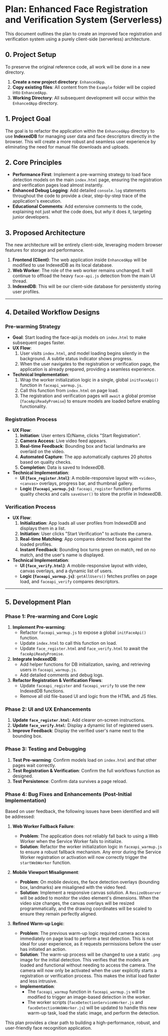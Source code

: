# Plan: Enhanced Face Registration and Verification System (Serverless)

This document outlines the plan to create an improved face registration and verification system using a purely client-side (serverless) architecture.

## 0. Project Setup

To preserve the original reference code, all work will be done in a new directory.

1.  **Create a new project directory**: `EnhancedApp`.
2.  **Copy existing files**: All content from the `Example` folder will be copied into `EnhancedApp`.
3.  **Working Directory**: All subsequent development will occur within the `EnhancedApp` directory.

## 1. Project Goal

The goal is to refactor the application within the `EnhancedApp` directory to use **IndexedDB** for managing user data and face descriptors directly in the browser. This will create a more robust and seamless user experience by eliminating the need for manual file downloads and uploads.

## 2. Core Principles

*   **Performance First**: Implement a pre-warming strategy to load face detection models on the main `index.html` page, ensuring the registration and verification pages load almost instantly.
*   **Enhanced Debug Logging**: Add detailed `console.log` statements throughout the code to provide a clear, step-by-step trace of the application's execution.
*   **Educational Comments**: Add extensive comments to the code, explaining not just *what* the code does, but *why* it does it, targeting junior developers.

## 3. Proposed Architecture

The new architecture will be entirely client-side, leveraging modern browser features for storage and performance.

1.  **Frontend (Client)**: The web application inside `EnhancedApp` will be modified to use IndexedDB as its local database.
2.  **Web Worker**: The role of the web worker remains unchanged. It will continue to offload the heavy `face-api.js` detection from the main UI thread.
3.  **IndexedDB**: This will be our client-side database for persistently storing user profiles.

---

## 4. Detailed Workflow Designs

### **Pre-warming Strategy**

*   **Goal**: Start loading the face-api.js models on `index.html` to make subsequent pages faster.
*   **UX Flow**:
    1.  User visits `index.html`, and model loading begins silently in the background. A subtle status indicator shows progress.
    2.  When the user navigates to the registration or verification page, the application is already prepared, providing a seamless experience.
*   **Technical Implementation**:
    1.  Wrap the worker initialization logic in a single, global `initFaceApi()` function in `faceapi_warmup.js`.
    2.  Call this function from `index.html` on page load.
    3.  The registration and verification pages will `await` a global promise (`faceApiReadyPromise`) to ensure models are loaded before enabling functionality.

### **Registration Process**

*   **UX Flow**:
    1.  **Initiation**: User enters ID/Name, clicks "Start Registration".
    2.  **Camera Access**: Live video feed appears.
    3.  **Real-time Feedback**: Bounding box and facial landmarks are overlaid on the video.
    4.  **Automated Capture**: The app automatically captures 20 photos based on quality checks.
    5.  **Completion**: Data is saved to IndexedDB.
*   **Technical Implementation**:
    *   **UI (`face_register.html`)**: A mobile-responsive layout with `<video>`, `<canvas>` overlays, progress bar, and thumbnail gallery.
    *   **Logic (`faceapi_warmup.js`)**: `faceapi_register` function performs quality checks and calls `saveUser()` to store the profile in IndexedDB.

### **Verification Process**

*   **UX Flow**:
    1.  **Initialization**: App loads all user profiles from IndexedDB and displays them in a list.
    2.  **Initiation**: User clicks "Start Verification" to activate the camera.
    3.  **Real-time Matching**: App compares detected faces against the loaded profiles.
    4.  **Instant Feedback**: Bounding box turns green on match, red on no match, and the user's name is displayed.
*   **Technical Implementation**:
    *   **UI (`face_verify.html`)**: A mobile-responsive layout with video, canvas overlays, and a dynamic list of users.
    *   **Logic (`faceapi_warmup.js`)**: `getAllUsers()` fetches profiles on page load, and `faceapi_verify` compares descriptors.

---

## 5. Development Plan

### Phase 1: Pre-warming and Core Logic

1.  **Implement Pre-warming**:
    *   Refactor `faceapi_warmup.js` to expose a global `initFaceApi()` function.
    *   Update `index.html` to call this function on load.
    *   Update `face_register.html` and `face_verify.html` to await the `faceApiReadyPromise`.
2.  **Integrate IndexedDB**:
    *   Add helper functions for DB initialization, saving, and retrieving users in `faceapi_warmup.js`.
    *   Add detailed comments and debug logs.
3.  **Refactor Registration & Verification Flows**:
    *   Update `faceapi_register` and `faceapi_verify` to use the new IndexedDB functions.
    *   Remove all old file-based UI and logic from the HTML and JS files.

### Phase 2: UI and UX Enhancements

1.  **Update `face_register.html`**: Add clearer on-screen instructions.
2.  **Update `face_verify.html`**: Display a dynamic list of registered users.
3.  **Improve Feedback**: Display the verified user's name next to the bounding box.

### Phase 3: Testing and Debugging

1.  **Test Pre-warming**: Confirm models load on `index.html` and that other pages wait correctly.
2.  **Test Registration & Verification**: Confirm the full workflows function as designed.
3.  **Test Persistence**: Confirm data survives a page reload.

### Phase 4: Bug Fixes and Enhancements (Post-Initial Implementation)

Based on user feedback, the following issues have been identified and will be addressed:

1.  **Web Worker Fallback Failure**:
    *   **Problem**: The application does not reliably fall back to using a Web Worker when the Service Worker fails to initialize.
    *   **Solution**: Refactor the worker initialization logic in `faceapi_warmup.js` to ensure a robust fallback mechanism. Any error during the Service Worker registration or activation will now correctly trigger the `startWebWorker` function.

2.  **Mobile Viewport Misalignment**:
    *   **Problem**: On mobile devices, the face detection overlays (bounding box, landmarks) are misaligned with the video feed.
    *   **Solution**: Implement a responsive canvas solution. A `ResizeObserver` will be added to monitor the video element's dimensions. When the video size changes, the canvas overlays will be resized programmatically, and the drawing coordinates will be scaled to ensure they remain perfectly aligned.

3.  **Refined Warm-up Logic**:
    *   **Problem**: The previous warm-up logic required camera access immediately on page load to perform a test detection. This is not ideal for user experience, as it requests permissions before the user has initiated an action.
    *   **Solution**: The warm-up process will be changed to use a static `.png` image for the initial detection. This verifies that the models are loaded and functional without needing to access the camera. The camera will now only be activated when the user explicitly starts a registration or verification process. This makes the initial load faster and less intrusive.
    *   **Implementation**:
        *   The `faceapi_warmup` function in `faceapi_warmup.js` will be modified to trigger an image-based detection in the worker.
        *   The worker scripts (`faceDetectionServiceWorker.js` and `faceDetectionWebWorker.js`) will be updated to handle this new warm-up task, load the static image, and perform the detection.

This plan provides a clear path to building a high-performance, robust, and user-friendly face recognition application.
